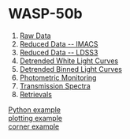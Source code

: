 # WASP-50b

1. [Raw Data](https://icweaver.github.io/WASP-50b/html/01_raw_data.jl.html)
1. [Reduced Data -- IMACS](https://icweaver.github.io/WASP-50b/html/02_reduced.jl.html)
1. [Reduced Data -- LDSS3](https://icweaver.github.io/WASP-50b/html/03_reduced_LDSS3.jl.html)
1. [Detrended White Light Curves](https://icweaver.github.io/WASP-50b/html/04_detrended_wlcs.jl.html)
1. [Detrended Binned Light Curves](https://icweaver.github.io/WASP-50b/html/05_detrended_bwlcs.jl.html)
1. [Photometric Monitoring](https://icweaver.github.io/WASP-50b/html/06_photometric_monitoring.jl.html)
1. [Transmission Spectra](https://icweaver.github.io/WASP-50b/html/07_transmission_spectra.jl.html)
1. [Retrievals](https://icweaver.github.io/WASP-50b/html/08_retrievals.jl.html)

[Python example](https://icweaver.github.io/WASP-50b/html/fun_with_python.jl.html) \
[plotting example](https://icweaver.github.io/WASP-50b/html/plotting.jl.html) \
[corner example](https://icweaver.github.io/WASP-50b/html/corner_example.jl.html)
